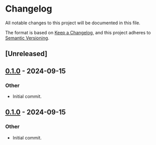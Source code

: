 # Changelog
All notable changes to this project will be documented in this file.

The format is based on [Keep a Changelog](https://keepachangelog.com/en/1.0.0/),
and this project adheres to [Semantic Versioning](https://semver.org/spec/v2.0.0.html).

## [Unreleased]

## [0.1.0](https://github.com/fermah-xyz/seek/releases/tag/fermah-database-v0.1.0) - 2024-09-15

### Other

- Initial commit.

## [0.1.0](https://github.com/fermah-xyz/seek/releases/tag/fermah-database-v0.1.0) - 2024-09-15

### Other
- Initial commit.
